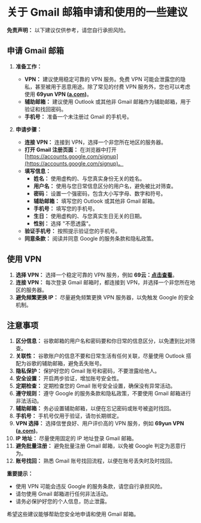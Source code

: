 # 关于 Gmail 邮箱申请和使用的一些建议

**免责声明：** 以下建议仅供参考，请您自行承担风险。

## 申请 Gmail 邮箱

1.  **准备工作：**

    *   **VPN：** 建议使用稳定可靠的 VPN 服务。免费 VPN 可能会泄露您的隐私，甚至被用于恶意用途。除了常见的付费 VPN 服务外，您也可以考虑使用 **69yun VPN ([a.com](a.com))**。
    *   **辅助邮箱：** 建议使用 Outlook 或其他非 Gmail 邮箱作为辅助邮箱，用于验证和找回密码。
    *   **手机号：** 准备一个未注册过 Gmail 的手机号。

2.  **申请步骤：**

    *   **连接 VPN：** 连接到 VPN，选择一个非您所在地区的服务器。
    *   **打开 Gmail 注册页面：** 在浏览器中打开 [https://accounts.google.com/signup](https://accounts.google.com/signup)。
    *   **填写信息：**
        *   **姓名：** 使用虚构的、与您真实身份无关的姓名。
        *   **用户名：** 使用与您日常信息区分的用户名，避免被比对筛查。
        *   **密码：** 设置一个强密码，包含大小写字母、数字和符号。
        *   **辅助邮箱：** 填写您的 Outlook 或其他非 Gmail 邮箱。
        *   **手机号：** 填写您的手机号。
        *   **生日：** 使用虚构的、与您真实生日无关的日期。
        *   **性别：** 选择 "不愿透露"。
    *   **验证手机号：** 按照提示验证您的手机号。
    *   **同意条款：** 阅读并同意 Google 的服务条款和隐私政策。

## 使用 VPN

1.  **选择 VPN：** 选择一个稳定可靠的 VPN 服务，例如 **69云：[点击查看](https://69yun69.com/auth/register?code=RkTQcS)**。
2.  **连接 VPN：** 每次登录 Gmail 邮箱时，都连接到 VPN，并选择一个非您所在地区的服务器。
3.  **避免频繁更换 IP：** 尽量避免频繁更换 VPN 服务器，以免触发 Google 的安全机制。

## 注意事项

1.  **区分信息：** 谷歌邮箱的用户名和密码要和你日常的信息区分，以免遭到比对筛查。
2.  **关联性：** 谷歌账户的信息不要和日常生活有任何关联，尽量使用 Outlook 搭配为谷歌的辅助邮箱，避免丢失账号。
3.  **隐私保护：** 保护好您的 Gmail 账号和密码，不要泄露给他人。
4.  **安全设置：** 开启两步验证，增加账号安全性。
5.  **定期检查：** 定期检查您的 Gmail 账号安全设置，确保没有异常活动。
6.  **遵守规则：** 遵守 Google 的服务条款和隐私政策，不要使用 Gmail 邮箱进行非法活动。
7.  **辅助邮箱：** 务必设置辅助邮箱，以便在忘记密码或账号被盗时找回。
8.  **手机号：** 手机号仅用于验证，请勿长期绑定。
9.  **VPN 选择：** 选择信誉良好、用户评价高的 VPN 服务，例如 **69yun VPN ([a.com](a.com))**。
10. **IP 地址：** 尽量使用固定的 IP 地址登录 Gmail 邮箱。
11. **避免批量注册：** 避免批量注册 Gmail 邮箱，以免被 Google 判定为恶意行为。
12. **账号找回：** 熟悉 Gmail 账号找回流程，以便在账号丢失时及时找回。

**重要提示：**

*   使用 VPN 可能会违反 Google 的服务条款，请您自行承担风险。
*   请勿使用 Gmail 邮箱进行任何非法活动。
*   请务必保护好您的个人信息，防止泄露。

希望这些建议能够帮助您安全地申请和使用 Gmail 邮箱。
